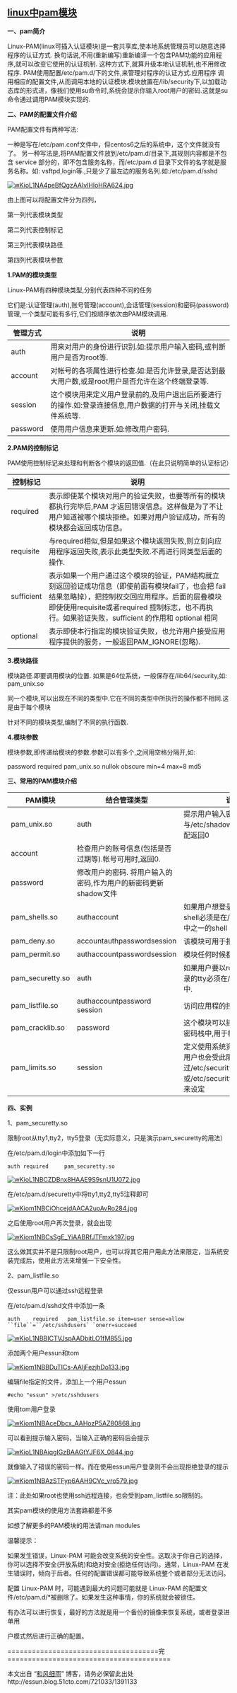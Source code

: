 ## [linux中pam模块](https://www.cnblogs.com/ilinuxer/p/5087447.html)

**一、pam简介**

Linux-PAM(linux可插入认证模块)是一套共享库,使本地系统管理员可以随意选择程序的认证方式. 换句话说,不用(重新编写)重新编译一个包含PAM功能的应用程序,就可以改变它使用的认证机制. 这种方式下,就算升级本地认证机制,也不用修改程序. 
PAM使用配置/etc/pam.d/下的文件,来管理对程序的认证方式.应用程序 调用相应的配置文件,从而调用本地的认证模块.模块放置在/lib/security下,以加载动态库的形式进，像我们使用su命令时,系统会提示你输入root用户的密码.这就是su命令通过调用PAM模块实现的.

**二、PAM的配置文件介绍**

PAM配置文件有两种写法:

一种是写在/etc/pam.conf文件中，但centos6之后的系统中，这个文件就没有了。
另一种写法是,将PAM配置文件放到/etc/pam.d/目录下,其规则内容都是不包含 service 部分的，即不包含服务名称，而/etc/pam.d 目录下文件的名字就是服务名称。如: vsftpd,login等.,只是少了最左边的服务名列.如:/etc/pam.d/sshd

[![wKioL1NA4peBfQgzAAIvlHloHRA624.jpg](http://s3.51cto.com/wyfs02/M00/23/B9/wKioL1NA4peBfQgzAAIvlHloHRA624.jpg)](http://s3.51cto.com/wyfs02/M00/23/B9/wKioL1NA4peBfQgzAAIvlHloHRA624.jpg)

由上图可以将配置文件分为四列，

第一列代表模块类型

第二列代表控制标记

第三列代表模块路径

第四列代表模块参数

**1.PAM的模块类型**

Linux-PAM有四种模块类型,分别代表四种不同的任务

它们是:认证管理(auth),账号管理(account),会话管理(session)和密码(password)管理,一个类型可能有多行,它们按顺序依次由PAM模块调用.

| 管理方式 | 说明                                                         |
| -------- | ------------------------------------------------------------ |
| auth     | 用来对用户的身份进行识别.如:提示用户输入密码,或判断用户是否为root等. |
| account  | 对帐号的各项属性进行检查.如:是否允许登录,是否达到最大用户数,或是root用户是否允许在这个终端登录等. |
| session  | 这个模块用来定义用户登录前的,及用户退出后所要进行的操作.如:登录连接信息,用户数据的打开与关闭,挂载文件系统等. |
| password | 使用用户信息来更新.如:修改用户密码.                          |

 

 

 

**2.PAM的控制标记**

PAM使用控制标记来处理和判断各个模块的返回值.（在此只说明简单的认证标记） 

| 控制标记   | 说明                                                         |
| ---------- | ------------------------------------------------------------ |
| required   | 表示即使某个模块对用户的验证失败，也要等所有的模块都执行完毕后,PAM 才返回错误信息。这样做是为了不让用户知道被哪个模块拒绝。如果对用户验证成功，所有的模块都会返回成功信息。 |
| requisite  | 与required相似,但是如果这个模块返回失败,则立刻向应用程序返回失败,表示此类型失败.不再进行同类型后面的操作. |
| sufficient | 表示如果一个用户通过这个模块的验证，PAM结构就立刻返回验证成功信息（即使前面有模块fail了，也会把 fail结果忽略掉），把控制权交回应用程序。后面的层叠模块即使使用requisite或者required 控制标志，也不再执行。如果验证失败，sufficient 的作用和 optional 相同 |
| optional   | 表示即使本行指定的模块验证失败，也允许用户接受应用程序提供的服务，一般返回PAM_IGNORE(忽略). |

**3.模块路径**

模块路径.即要调用模块的位置. 如果是64位系统，一般保存在/lib64/security,如: pam_unix.so

同一个模块,可以出现在不同的类型中.它在不同的类型中所执行的操作都不相同.这是由于每个模块

针对不同的模块类型,编制了不同的执行函数.

**4.模块参数**

模块参数,即传递给模块的参数.参数可以有多个,之间用空格分隔开,如:

password  required  pam_unix.so nullok obscure min=4 max=8 md5

**三、常用的PAM模块介绍**

| PAM模块          | 结合管理类型                                                 | 说明                                                         |
| ---------------- | ------------------------------------------------------------ | ------------------------------------------------------------ |
| pam_unix.so      | auth                                                         | 提示用户输入密码,并与/etc/shadow文件相比对.匹配返回0         |
| account          | 检查用户的账号信息(包括是否过期等).帐号可用时,返回0.         |                                                              |
| password         | 修改用户的密码. 将用户输入的密码,作为用户的新密码更新shadow文件 |                                                              |
| pam_shells.so    | authaccount                                                  | 如果用户想登录系统，那么它的shell必须是在/etc/shells文件中之一的shell |
| pam_deny.so      | accountauthpasswordsession                                   | 该模块可用于拒绝访问                                         |
| pam_permit.so    | authaccountpasswordsession                                   | 模块任何时候都返回成功.                                      |
| pam_securetty.so | auth                                                         | 如果用户要以root登录时,则登录的tty必须在/etc/securetty之中.  |
| pam_listfile.so  | authaccountpassword session                                  | 访问应用程的控制开关                                         |
| pam_cracklib.so  | password                                                     | 这个模块可以插入到一个程序的密码栈中,用于检查密码的强度.     |
| pam_limits.so    | session                                                      | 定义使用系统资源的上限，root用户也会受此限制，可以通过/etc/security/limits.conf或/etc/security/limits.d/*.conf来设定 |

**四、实例**

1、pam_securetty.so

限制root从tty1,tty2，tty5登录（无实际意义，只是演示pam_securetty的用法）

在/etc/pam.d/login中添加如下一行

```
auth required     pam_securetty.so
```

[![wKioL1NBCZDBnx8HAAE9S9snU1U072.jpg](http://s3.51cto.com/wyfs02/M02/23/BA/wKioL1NBCZDBnx8HAAE9S9snU1U072.jpg)](http://s3.51cto.com/wyfs02/M02/23/BA/wKioL1NBCZDBnx8HAAE9S9snU1U072.jpg)

在/etc/pam.d/securetty中将tty1,tty2,tty5注释即可

[![wKiom1NBCiOhcejdAACA2uoAvRo284.jpg](http://s3.51cto.com/wyfs02/M01/23/B9/wKiom1NBCiOhcejdAACA2uoAvRo284.jpg)](http://s3.51cto.com/wyfs02/M01/23/B9/wKiom1NBCiOhcejdAACA2uoAvRo284.jpg)

之后使用root用户再次登录，就会出现

[![wKiom1NBCsSgE_YiAABRfJTFmxk197.jpg](http://s3.51cto.com/wyfs02/M02/23/B9/wKiom1NBCsSgE_YiAABRfJTFmxk197.jpg)](http://s3.51cto.com/wyfs02/M02/23/B9/wKiom1NBCsSgE_YiAABRfJTFmxk197.jpg)

这么做其实并不是只限制root用户，也可以将其它用户用此方法来限定，当系统安装完成后，使用此方法来增强一下安全性。

2、pam_listfile.so

仅essun用户可以通过ssh远程登录

在/etc/pam.d/sshd文件中添加一条

```
auth    required   pam_listfile.so item=user sense=allow ``file``=``/etc/sshdusers` `onerr=succeed
```

[![wKioL1NBBICTVJspAADbjtLO1fM855.jpg](http://s3.51cto.com/wyfs02/M02/23/BA/wKioL1NBBICTVJspAADbjtLO1fM855.jpg)](http://s3.51cto.com/wyfs02/M02/23/BA/wKioL1NBBICTVJspAADbjtLO1fM855.jpg)

添加两个用户essun和tom

[![wKiom1NBBDuTICs-AAIjFezjhDo133.jpg](http://s3.51cto.com/wyfs02/M00/23/B9/wKiom1NBBDuTICs-AAIjFezjhDo133.jpg)](http://s3.51cto.com/wyfs02/M00/23/B9/wKiom1NBBDuTICs-AAIjFezjhDo133.jpg)

编辑file指定的文件，添加上一个用户essun

```
#echo "essun" >/etc/sshdusers
```

使用tom用户登录

[![wKiom1NBAceDbcx_AAHozP5AZ80868.jpg](http://s3.51cto.com/wyfs02/M01/23/B9/wKiom1NBAceDbcx_AAHozP5AZ80868.jpg)](http://s3.51cto.com/wyfs02/M01/23/B9/wKiom1NBAceDbcx_AAHozP5AZ80868.jpg)

可以看到提示输入密码，当输入正确的密码后会提示

[![wKioL1NBAiqgIGzBAAGtYJF6X_0844.jpg](http://s3.51cto.com/wyfs02/M00/23/BA/wKioL1NBAiqgIGzBAAGtYJF6X_0844.jpg)](http://s3.51cto.com/wyfs02/M00/23/BA/wKioL1NBAiqgIGzBAAGtYJF6X_0844.jpg)

就像输入了错误的密码一样。而在使用essun用户登录则不会出现拒绝登录的提示

[![wKiom1NBAzSTFyp6AAH9CVc_vro579.jpg](http://s3.51cto.com/wyfs02/M02/23/B9/wKiom1NBAzSTFyp6AAH9CVc_vro579.jpg)](http://s3.51cto.com/wyfs02/M02/23/B9/wKiom1NBAzSTFyp6AAH9CVc_vro579.jpg)

注：此处如果root也使用ssh远程连接，也会受到pam_listfile.so限制的。

其实pam模块的使用方法套路都差不多

如想了解更多的PAM模块的用法请man modules

温馨提示：

如果发生错误，Linux-PAM 可能会改变系统的安全性。这取决于你自己的选择，你可以选择不安全(开放系统)和绝对安全(拒绝任何访问)。通常，Linux-PAM 在发生错误时，倾向于后者。任何的配置错误都可能导致系统整个或者部分无法访问。

配置 Linux-PAM 时，可能遇到最大的问题可能就是 Linux-PAM 的配置文件/etc/pam.d/*被删除了。如果发生这种事情，你的系统就会被锁住。

有办法可以进行恢复，最好的方法就是用一个备份的镜像来恢复系统，或者登录进单用

户模式然后进行正确的配置。

=====================================完========================================

 本文出自 “[和风细雨](http://essun.blog.51cto.com/)” 博客，请务必保留此出处http://essun.blog.51cto.com/721033/1391133